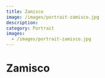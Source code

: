 ```yaml
---
title: Zamisco
image: /images/portrait-zamisco.jpg
description:
category: Portrait
images:
  - /images/portrait-zamisco.jpg
---
```


# Zamisco
